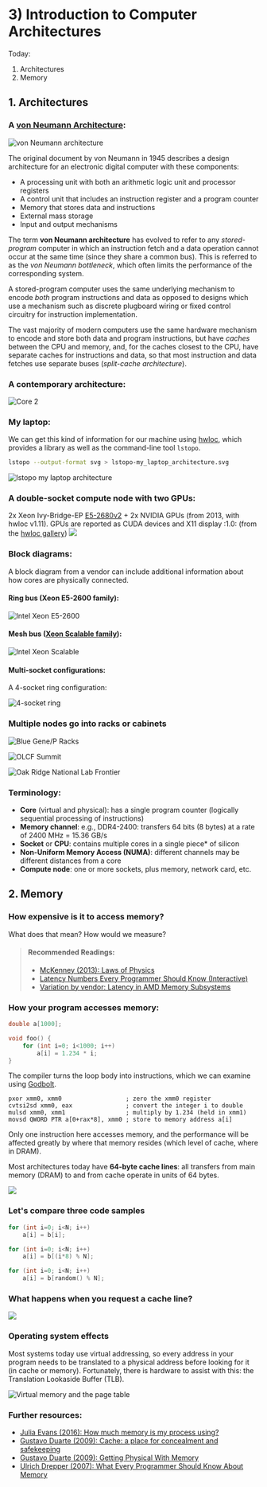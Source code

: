 # 3) Introduction to Computer Architectures

Today:
1. Architectures
2. Memory


## 1. Architectures

### A [von Neumann Architecture](https://en.wikipedia.org/wiki/Von_Neumann_architecture):

![von Neumann architecture](https://upload.wikimedia.org/wikipedia/commons/thumb/e/e5/Von_Neumann_Architecture.svg/2880px-Von_Neumann_Architecture.svg.png)

The original document by von Neumann in 1945 describes a design architecture for an electronic digital computer with these components:

- A processing unit with both an arithmetic logic unit and processor registers
- A control unit that includes an instruction register and a program counter
- Memory that stores data and instructions
- External mass storage
- Input and output mechanisms

The term **von Neumann architecture** has evolved to refer to any _stored-program_ computer in which an instruction fetch and a data operation cannot occur at the same time (since they share a common bus). This is referred to as the _von Neumann bottleneck_, which often limits the performance of the corresponding system.

A stored-program computer uses the same underlying mechanism to encode _both_ program instructions and data as opposed to designs which use a mechanism such as discrete plugboard wiring or fixed control circuitry for instruction implementation.

The vast majority of modern computers use the same hardware mechanism to encode and store both data and program instructions, but have _caches_ between the CPU and memory, and, for the caches closest to the CPU, have separate caches for instructions and data, so that most instruction and data fetches use separate buses (_split-cache architecture_).

### A contemporary architecture:

![Core 2](http://static.duartes.org/img/blogPosts/physicalMemoryAccess.png)

### My laptop:

We can get this kind of information for our machine using [hwloc](https://www.open-mpi.org/projects/hwloc/), which provides a library as well as the command-line tool `lstopo`.

```bash
lstopo --output-format svg > lstopo-my_laptop_architecture.svg
```

![lstopo my laptop architecture](../img/my_XPS15_architecture.png "My laptop architecture")

### A double-socket compute node with two GPUs:

2x Xeon Ivy-Bridge-EP [E5-2680v2](https://ark.intel.com/content/www/us/en/ark/products/75277/intel-xeon-processor-e5-2680-v2-25m-cache-2-80-ghz.html) + 2x NVIDIA GPUs (from 2013, with hwloc v1.11).
GPUs are reported as CUDA devices and X11 display :1.0: (from the [hwloc gallery](https://www-lb.open-mpi.org/projects/hwloc/lstopo/))
![](https://www-lb.open-mpi.org/projects/hwloc/lstopo/images/2XeonE5v2+2cuda+1display_v1.11.png)

### Block diagrams:

A block diagram from a vendor can include additional information about how cores are physically connected.

#### Ring bus (Xeon E5-2600 family):

![Intel Xeon E5-2600](../img/Xeon_E5-2600.png "Xeon E5-2600 family")

#### Mesh bus ([Xeon Scalable family](https://www.intel.com/content/www/us/en/developer/articles/technical/xeon-processor-scalable-family-technical-overview.html)):

![Intel Xeon Scalable](../img/Xeon_scalable_family.png "Xeon scalable family")

#### Multi-socket configurations:

A 4-socket ring configuration:

![4-socket ring](../img/xeon-processor-scalable-family-4-socket-ring-config.png "Intel Xeon processor scalable family 4-socket ring configuration")

### Multiple nodes go into **racks** or **cabinets**

![Blue Gene/P Racks](../img/BlueGenePRacks.png)

![OLCF Summit](https://www.olcf.ornl.gov/wp-content/uploads/2018/06/summit-1.jpg)

![Oak Ridge National Lab Frontier](../img/Frontier.jpg)

### Terminology:

* **Core** (virtual and physical): has a single program counter (logically sequential processing of instructions)
* **Memory channel**: e.g., DDR4-2400: transfers 64 bits (8 bytes) at a rate of 2400 MHz = 15.36 GB/s
* **Socket** or **CPU**: contains multiple cores in a single piece* of silicon
* **Non-Uniform Memory Access (NUMA)**: different channels may be different distances from a core
* **Compute node**: one or more sockets, plus memory, network card, etc.

## 2. Memory

### How expensive is it to access memory?

What does that mean?  How would we measure?

> #### Recommended Readings:
> - [McKenney (2013): Laws of Physics](http://www.rdrop.com/~paulmck/RCU/RCU.2013.01.22d.PLMW.pdf)
> - [Latency Numbers Every Programmer Should Know (Interactive)](https://people.eecs.berkeley.edu/~rcs/research/interactive_latency.html)
> - [Variation by vendor: Latency in AMD Memory Subsystems](https://www.anandtech.com/show/14694/amd-rome-epyc-2nd-gen/7)

### How your program accesses memory:

```c
double a[1000];

void foo() {
    for (int i=0; i<1000; i++)
        a[i] = 1.234 * i;
}
```

The compiler turns the loop body into instructions, which we can examine using [Godbolt](https://gcc.godbolt.org/z/gbhuZR).

```
pxor xmm0, xmm0                  ; zero the xmm0 register
cvtsi2sd xmm0, eax               ; convert the integer i to double
mulsd xmm0, xmm1                 ; multiply by 1.234 (held in xmm1)
movsd QWORD PTR a[0+rax*8], xmm0 ; store to memory address a[i]
```

Only one instruction here accesses memory, and the performance will be affected greatly by where that memory resides (which level of cache, where in DRAM).

Most architectures today have **64-byte cache lines**: all transfers from main memory (DRAM) to and from cache operate in units of 64 bytes.

![](http://static.duartes.org/img/blogPosts/L1CacheExample.png)

### Let's compare three code samples

```c
for (int i=0; i<N; i++)
    a[i] = b[i];
```

```c
for (int i=0; i<N; i++)
    a[i] = b[(i*8) % N];
```

```c
for (int i=0; i<N; i++)
    a[i] = b[random() % N];
```

### What happens when you request a cache line?

![](http://static.duartes.org/img/blogPosts/memoryRead.png)

### Operating system effects

Most systems today use virtual addressing, so every address in your program needs to be translated to a physical address before looking for it (in cache or memory).  Fortunately, there is hardware to assist with this: the Translation Lookaside Buffer (TLB).

![Virtual memory and the page table](https://drawings.jvns.ca/drawings/pagetable.svg)

### Further resources:

* [Julia Evans (2016): How much memory is my process using?](https://jvns.ca/blog/2016/12/03/how-much-memory-is-my-process-using-/)
* [Gustavo Duarte (2009): Cache: a place for concealment and safekeeping](https://manybutfinite.com/post/intel-cpu-caches/)
* [Gustavo Duarte (2009): Getting Physical With Memory](https://manybutfinite.com/post/getting-physical-with-memory/)
* [Ulrich Drepper (2007): What Every Programmer Should Know About Memory](https://www.akkadia.org/drepper/cpumemory.pdf)

